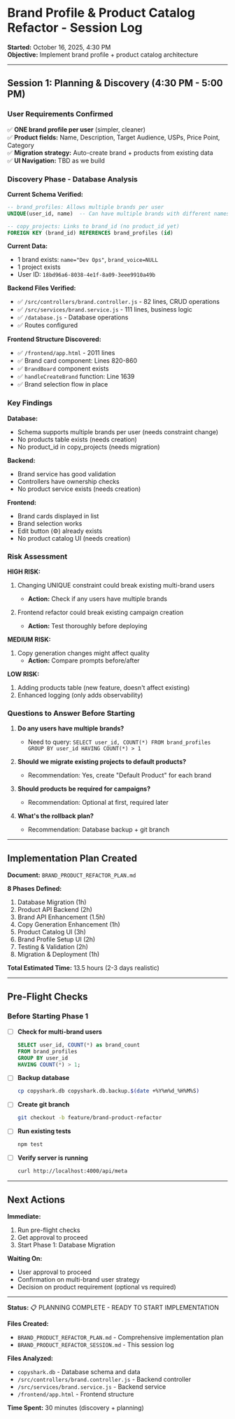 # Brand Profile & Product Catalog Refactor - Session Log

**Started:** October 16, 2025, 4:30 PM  
**Objective:** Implement brand profile + product catalog architecture

---

## Session 1: Planning & Discovery (4:30 PM - 5:00 PM)

### User Requirements Confirmed
✅ **ONE brand profile per user** (simpler, cleaner)  
✅ **Product fields:** Name, Description, Target Audience, USPs, Price Point, Category  
✅ **Migration strategy:** Auto-create brand + products from existing data  
✅ **UI Navigation:** TBD as we build

### Discovery Phase - Database Analysis

**Current Schema Verified:**
```sql
-- brand_profiles: Allows multiple brands per user
UNIQUE(user_id, name)  -- Can have multiple brands with different names

-- copy_projects: Links to brand_id (no product_id yet)
FOREIGN KEY (brand_id) REFERENCES brand_profiles (id)
```

**Current Data:**
- 1 brand exists: `name="Dev Ops"`, `brand_voice=NULL`
- 1 project exists
- User ID: `18bd96a6-8038-4e1f-8a09-3eee9910a49b`

**Backend Files Verified:**
- ✅ `/src/controllers/brand.controller.js` - 82 lines, CRUD operations
- ✅ `/src/services/brand.service.js` - 111 lines, business logic
- ✅ `/database.js` - Database operations
- ✅ Routes configured

**Frontend Structure Discovered:**
- ✅ `/frontend/app.html` - 2011 lines
- ✅ Brand card component: Lines 820-860
- ✅ `BrandBoard` component exists
- ✅ `handleCreateBrand` function: Line 1639
- ✅ Brand selection flow in place

### Key Findings

**Database:**
- Schema supports multiple brands per user (needs constraint change)
- No products table exists (needs creation)
- No product_id in copy_projects (needs migration)

**Backend:**
- Brand service has good validation
- Controllers have ownership checks
- No product service exists (needs creation)

**Frontend:**
- Brand cards displayed in list
- Brand selection works
- Edit button (⚙️) already exists
- No product catalog UI (needs creation)

### Risk Assessment

**HIGH RISK:**
1. Changing UNIQUE constraint could break existing multi-brand users
   - **Action:** Check if any users have multiple brands
   
2. Frontend refactor could break existing campaign creation
   - **Action:** Test thoroughly before deploying

**MEDIUM RISK:**
1. Copy generation changes might affect quality
   - **Action:** Compare prompts before/after

**LOW RISK:**
1. Adding products table (new feature, doesn't affect existing)
2. Enhanced logging (only adds observability)

### Questions to Answer Before Starting

1. **Do any users have multiple brands?**
   - Need to query: `SELECT user_id, COUNT(*) FROM brand_profiles GROUP BY user_id HAVING COUNT(*) > 1`
   
2. **Should we migrate existing projects to default products?**
   - Recommendation: Yes, create "Default Product" for each brand
   
3. **Should products be required for campaigns?**
   - Recommendation: Optional at first, required later

4. **What's the rollback plan?**
   - Recommendation: Database backup + git branch

---

## Implementation Plan Created

**Document:** `BRAND_PRODUCT_REFACTOR_PLAN.md`

**8 Phases Defined:**
1. Database Migration (1h)
2. Product API Backend (2h)
3. Brand API Enhancement (1.5h)
4. Copy Generation Enhancement (1h)
5. Product Catalog UI (3h)
6. Brand Profile Setup UI (2h)
7. Testing & Validation (2h)
8. Migration & Deployment (1h)

**Total Estimated Time:** 13.5 hours (2-3 days realistic)

---

## Pre-Flight Checks

### Before Starting Phase 1

- [ ] **Check for multi-brand users**
  ```sql
  SELECT user_id, COUNT(*) as brand_count 
  FROM brand_profiles 
  GROUP BY user_id 
  HAVING COUNT(*) > 1;
  ```

- [ ] **Backup database**
  ```bash
  cp copyshark.db copyshark.db.backup.$(date +%Y%m%d_%H%M%S)
  ```

- [ ] **Create git branch**
  ```bash
  git checkout -b feature/brand-product-refactor
  ```

- [ ] **Run existing tests**
  ```bash
  npm test
  ```

- [ ] **Verify server is running**
  ```bash
  curl http://localhost:4000/api/meta
  ```

---

## Next Actions

**Immediate:**
1. Run pre-flight checks
2. Get approval to proceed
3. Start Phase 1: Database Migration

**Waiting On:**
- User approval to proceed
- Confirmation on multi-brand user strategy
- Decision on product requirement (optional vs required)

---

**Status:** 📋 PLANNING COMPLETE - READY TO START IMPLEMENTATION

**Files Created:**
- `BRAND_PRODUCT_REFACTOR_PLAN.md` - Comprehensive implementation plan
- `BRAND_PRODUCT_REFACTOR_SESSION.md` - This session log

**Files Analyzed:**
- `copyshark.db` - Database schema and data
- `/src/controllers/brand.controller.js` - Backend controller
- `/src/services/brand.service.js` - Backend service
- `/frontend/app.html` - Frontend structure

**Time Spent:** 30 minutes (discovery + planning)
